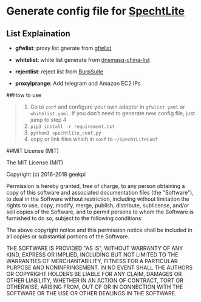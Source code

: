 # Generate config file for [SpechtLite](https://github.com/zhuhaow/SpechtLite)

## List Explaination

- **gfwlist**: proxy list gnerate from [gfwlist](https://raw.githubusercontent.com/gfwlist/gfwlist/master/gfwlist.txt)

- **whitelist**: white list generate from [dnsmasq-china-list](https://github.com/felixonmars/dnsmasq-china-list)

- **rejectlist**: reject list from [BurpSuite](https://raw.githubusercontent.com/BurpSuite/CloudGate-RuleList/master/Rule/REJECT)

- **proxyiprange**: Add telegram and Amazon EC2 IPs

##How to use
> 1. Go to `conf` and configure your own adapter in `gfwlist.yaml` or `whitelist.yaml`. If you don't need to generate new config file, just jump to step 4
> 2. `pip3 install -r requirement.txt`
> 3. `python3 spechtlite_conf.py`
> 4. copy or link files which in `conf` to `~/SpechtLiteConf`

##MIT License (MIT)

The MIT License (MIT)

Copyright (c) 2016-2018 geekpi

Permission is hereby granted, free of charge, to any person obtaining a copy
of this software and associated documentation files (the "Software"), to deal
in the Software without restriction, including without limitation the rights
to use, copy, modify, merge, publish, distribute, sublicense, and/or sell
copies of the Software, and to permit persons to whom the Software is
furnished to do so, subject to the following conditions:

The above copyright notice and this permission notice shall be included in all
copies or substantial portions of the Software.

THE SOFTWARE IS PROVIDED "AS IS", WITHOUT WARRANTY OF ANY KIND, EXPRESS OR
IMPLIED, INCLUDING BUT NOT LIMITED TO THE WARRANTIES OF MERCHANTABILITY,
FITNESS FOR A PARTICULAR PURPOSE AND NONINFRINGEMENT. IN NO EVENT SHALL THE
AUTHORS OR COPYRIGHT HOLDERS BE LIABLE FOR ANY CLAIM, DAMAGES OR OTHER
LIABILITY, WHETHER IN AN ACTION OF CONTRACT, TORT OR OTHERWISE, ARISING FROM,
OUT OF OR IN CONNECTION WITH THE SOFTWARE OR THE USE OR OTHER DEALINGS IN THE
SOFTWARE.

